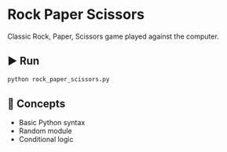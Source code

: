 # Rock Paper Scissors

Classic Rock, Paper, Scissors game played against the computer.

## ▶️ Run

```bash
python rock_paper_scissors.py
```

## 🔧 Concepts
- Basic Python syntax
- Random module
- Conditional logic
